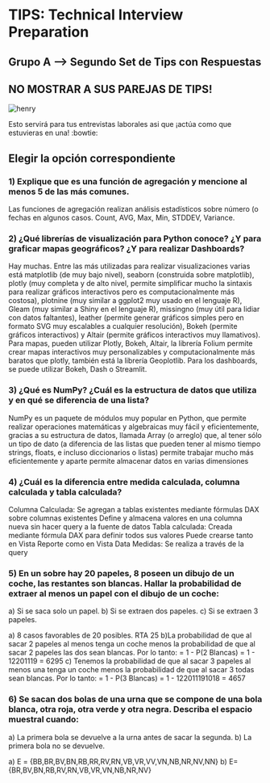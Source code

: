 <h1>TIPS: Technical Interview Preparation</h1>
<h2>Grupo A --&gt; Segundo Set de Tips con Respuestas</h2>
<h2>NO MOSTRAR A SUS PAREJAS DE TIPS!</h2>
<p><img alt="henry" src="https://blog.soyhenry.com/content/images/2021/02/HEADER-BLOG-NEGRO-01.jpg" /> </p>
<p>Esto servirá para tus entrevistas laborales asi que ¡actúa como que estuvieras en una! :bowtie: </p>
<h2>Elegir la opción correspondiente</h2>
<h3>1)  Explique que es una función de agregación y mencione al menos 5 de las más comunes.</h3>
<p>Las funciones de agregación realizan análisis estadísticos sobre número (o fechas en algunos casos. Count, AVG, Max, Min, STDDEV, Variance. </p>
<h3>2)  ¿Qué librerías de visualización para Python conoce? ¿Y para graficar mapas geográficos? ¿Y para realizar Dashboards?</h3>
<p>Hay muchas. Entre las más utilizadas para realizar visualizaciones varias está matplotlib (de muy bajo nivel), seaborn (construida sobre matplotlib), plotly (muy completa y de alto nivel, permite simplificar mucho la sintaxis para realizar gráficos interactivos pero es computacionalmente más costosa), plotnine (muy similar a ggplot2 muy usado en el lenguaje R), Gleam (muy similar a Shiny en el lenguaje R), missingno (muy útil para lidiar con datos faltantes), leather (permite generar gráficos simples pero en formato SVG muy escalables a cualquier resolución), Bokeh (permite gráficos interactivos) y Altair (permite gráficos interactivos muy llamativos). Para mapas, pueden utilizar Plotly, Bokeh, Altair, la librería Folium permite crear mapas interactivos muy personalizables y computacionalmente más baratos que plotly, también está la librería Geoplotlib. Para los dashboards, se puede utilizar Bokeh, Dash o Streamlit. </p>
<h3>3)  ¿Qué es NumPy? ¿Cuál es la estructura de datos que utiliza y en qué se diferencia de una lista?</h3>
<p>NumPy es un paquete de módulos muy popular en Python, que permite realizar operaciones matemáticas y algebraicas muy fácil y eficientemente, gracias a su estructura de datos, llamada Array (o arreglo) que, al tener sólo un tipo de dato (a diferencia de las listas que pueden tener al mismo tiempo strings, floats, e incluso diccionarios o listas) permite trabajar mucho más eficientemente y aparte permite almacenar datos en varias dimensiones </p>
<h3>4)  ¿Cuál es la diferencia entre medida calculada, columna calculada y tabla calculada?</h3>
<p>Columna Calculada:
Se agregan a tablas existentes mediante fórmulas DAX sobre columnas existentes
Define y almacena valores en una columna nueva sin hacer query a la fuente de datos
Tabla calculada:
Creada mediante fórmula DAX para definir todos sus valores
Puede crearse tanto en Vista Reporte como en Vista Data
Medidas:
Se realiza a través de la query</p>
<h3>5)  En un sobre hay 20 papeles, 8 poseen un dibujo de un coche, las restantes son blancas. Hallar la probabilidad de extraer al menos un papel con el dibujo de un coche:</h3>
<p>a) Si se saca solo un papel.
b) Si se extraen dos papeles.
c) Si se extraen 3 papeles.</p>
<p>a) 8 casos favorables de 20 posibles. RTA 25
b)La probabilidad de que al sacar 2 papeles al menos tenga un coche menos la probabilidad de que al sacar 2 papeles las dos sean blancas. Por lo tanto:
= 1 - P(2 Blancas)
= 1 - 12201119
= 6295
c) Tenemos la probabilidad de que al sacar 3 papeles al menos una tenga un coche menos la probabilidad de que al sacar 3 todas sean blancas. Por lo tanto:
= 1 - P(3 Blancas)
= 1 - 122011191018
= 4657</p>
<h3>6)  Se sacan dos bolas de una urna que se compone de una bola blanca, otra roja, otra verde y otra negra. Describa el espacio muestral cuando:</h3>
<p>a) La primera bola se devuelve a la urna antes de sacar la segunda.
b) La primera bola no se devuelve.</p>
<p>a) E = {BB,BR,BV,BN,RB,RR,RV,RN,VB,VR,VV,VN,NB,NR,NV,NN}
b) E={BR,BV,BN,RB,RV,RN,VB,VR,VN,NB,NR,NV} </p>
